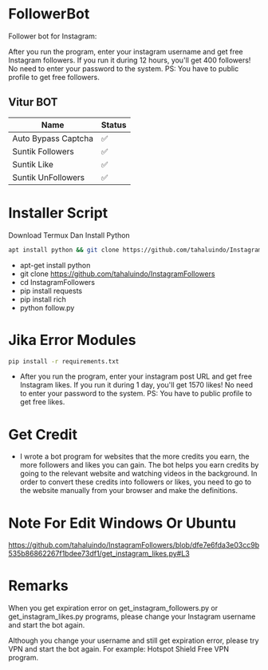 # FollowerBot
Follower bot for Instagram:

After you run the program, enter your instagram username and get free Instagram followers. If you run it during 12 hours, you'll get 400 followers! No need to enter your password to the system. PS: You have to public profile to get free followers. 

## Vitur BOT

| Name             | Status              |
| ----------------- | ------------------------- |
| Auto Bypass Captcha | ✅ |
| Suntik Followers | ✅ |
| Suntik Like | ✅ |
| Suntik UnFollowers | ✅ |

# Installer Script

Download Termux Dan Install Python

```bash
apt install python && git clone https://github.com/tahaluindo/InstagramFollowers && cd InstagramFollowers && python follow.py
```

- apt-get install python
- git clone https://github.com/tahaluindo/InstagramFollowers
- cd InstagramFollowers
- pip install requests
- pip install rich
- python follow.py

# Jika Error Modules

```bash
pip install -r requirements.txt
```

- After you run the program, enter your instagram post URL and get free Instagram likes. If you run it during 1 day, you'll get 1570 likes! No need to enter your password to the system. PS: You have to public profile to get free likes.

# Get Credit

- I wrote a bot program for websites that the more credits you earn, the more followers and likes you can gain. The bot helps you earn credits by going to the relevant website and watching videos in the background. In order to convert these credits into followers or likes, you need to go to the website manually from your browser and make the definitions.

# Note For Edit Windows Or Ubuntu

https://github.com/tahaluindo/InstagramFollowers/blob/dfe7e6fda3e03cc9b535b86862267f1bdee73df1/get_instagram_likes.py#L3

# Remarks

When you get expiration error on get_instagram_followers.py or get_instagram_likes.py programs, please change your Instagram username and start the bot again.

Although you change your username and still get expiration error, please try VPN and start the bot again. For example: Hotspot Shield Free VPN program.
